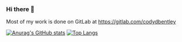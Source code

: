 ### Hi there 👋

Most of my work is done on GitLab at https://gitlab.com/codydbentley

[![Anurag's GitHub stats](https://github-readme-stats.vercel.app/api?username=codydbentley&theme=github_dark)](https://github.com/anuraghazra/github-readme-stats)
[![Top Langs](https://github-readme-stats.vercel.app/api/top-langs/?username=codydbentley&theme=github_dark)](https://github.com/anuraghazra/github-readme-stats)

<!--
**codydbentley/codydbentley** is a ✨ _special_ ✨ repository because its `README.md` (this file) appears on your GitHub profile.

Here are some ideas to get you started:

- 🔭 I’m currently working on ...
- 🌱 I’m currently learning ...
- 👯 I’m looking to collaborate on ...
- 🤔 I’m looking for help with ...
- 💬 Ask me about ...
- 📫 How to reach me: ...
- 😄 Pronouns: ...
- ⚡ Fun fact: ...
-->
